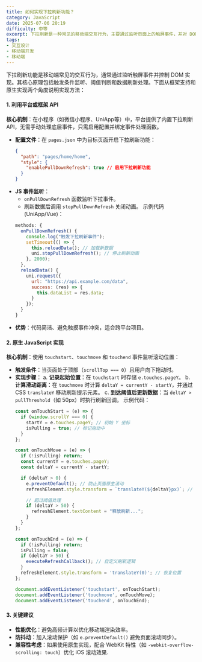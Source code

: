 ```yaml
---
title: 如何实现下拉刷新功能？
category: JavaScript
date: 2025-07-06 20:19
difficulty: 中等
excerpt: 下拉刷新是一种常见的移动端交互行为，主要通过监听页面上的触屏事件，并对 DOM 进行操作来实现。本文将从框架支持和原生实现两个角度详细说明其实现方式。
tags:
- 交互设计
- 移动端开发
- 移动端
---
```

下拉刷新功能是移动端常见的交互行为，通常通过监听触屏事件并控制 DOM 实现。其核心原理包括触发条件监听、阈值判断和数据刷新处理。下面从框架支持和原生实现两个角度说明实现方法：

#### 1. 利用平台或框架 API
**核心机制**：在小程序（如微信小程序、UniApp等）中，平台提供了内置下拉刷新 API，无需手动处理底层事件，只需启用配置并绑定事件处理函数。
- **配置文件**：在 `pages.json` 中为目标页面开启下拉刷新功能：
  ```json
  {
    "path": "pages/home/home",
    "style": {
      "enablePullDownRefresh": true // 启用下拉刷新功能
    }
  }
  ```
- **JS 事件监听**：
  - `onPullDownRefresh` 函数监听下拉事件。
  - 刷新数据后调用 `stopPullDownRefresh` 关闭动画。
  示例代码 (UniApp/Vue)：
  ```javascript
  methods: {
    onPullDownRefresh() {
      console.log("触发下拉刷新事件");
      setTimeout(() => {
        this.reloadData(); // 加载新数据
        uni.stopPullDownRefresh(); // 停止刷新动画
      }, 2000);
    },
    reloadData() {
      uni.request({
        url: "https://api.example.com/data",
        success: (res) => {
          this.dataList = res.data;
        }
      });
    }
  }
  ```
- **优势**：代码简洁、避免触摸事件冲突，适合跨平台项目。

#### 2. 原生 JavaScript 实现
**核心机制**：使用 `touchstart`、`touchmove` 和 `touchend` 事件监听滚动位置：
- **触发条件**：当页面处于顶部（`scrollTop === 0`）且用户向下拖动时。
- **实现步骤**：
  a. **记录起始位置**：在 `touchstart` 时存储 `e.touches.pageY`。
  b. **计算滑动距离**：在 `touchmove` 时计算 `deltaY = currentY - startY`，并通过 CSS `translateY` 移动刷新提示元素。
  c. **到达阈值后更新数据**：当 `deltaY > pullThreshold`（如 50px）时执行刷新回调。
  示例代码：
  ```javascript
  const onTouchStart = (e) => {
    if (window.scrollY === 0) {
      startY = e.touches.pageY; // 初始 Y 坐标
      isPulling = true; // 标记拖动中
    }
  };

  const onTouchMove = (e) => {
    if (!isPulling) return;
    const currentY = e.touches.pageY;
    const deltaY = currentY - startY;
  
    if (deltaY > 0) {
      e.preventDefault(); // 防止页面原生滚动
      refreshElement.style.transform = `translateY(${deltaY}px)`; // 视觉上移动刷新框
  
      // 超过阈值处理
      if (deltaY > 50) {
        refreshElement.textContent = "释放刷新...";
      }
    }
  };
  
  const onTouchEnd = (e) => {
    if (!isPulling) return;
    isPulling = false;
    if (deltaY > 50) {
      executeRefreshCallback(); // 自定义刷新逻辑
    }
    refreshElement.style.transform = 'translateY(0)'; // 恢复位置
  };
  
  document.addEventListener('touchstart', onTouchStart);
  document.addEventListener('touchmove', onTouchMove);
  document.addEventListener('touchend', onTouchEnd);
  ```

#### 3. 关键建议
- **性能优化**：避免高频计算以优化移动端渲染效率。
- **防抖动**：加入滚动保护（如 `e.preventDefault()` 避免页面滚动同步）。
- **兼容性考虑**：如果使用原生实现，配合 WebKit 特性（如 `-webkit-overflow-scrolling: touch`）优化 iOS 滚动效果.
